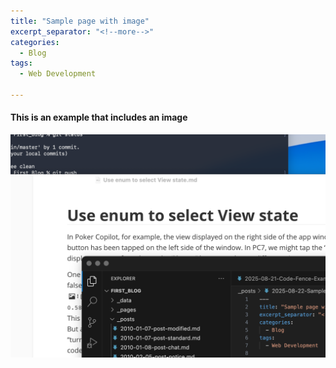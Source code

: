 ```yaml
---
title: "Sample page with image"
excerpt_separator: "<!--more-->"
categories:
  - Blog
tags:
  - Web Development

---
```


#### This is an example that includes an image
![sample_image](../assets/images/sample_image2.png)
